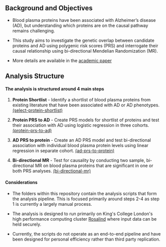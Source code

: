 Background and Objectives
-------

* Blood plasma proteins have been associated with Alzheimer’s disease (AD), but understanding which proteins are on the causal pathway remains challenging.     

* This study aims to investigate the genetic overlap between candidate proteins and AD using polygenic risk scores (PRS) and interrogate their causal relationship using bi-directional Mendelian Randomization (MR).   

* More details are available in the [academic paper](https://www.medrxiv.org/content/10.1101/2021.04.21.21255751v1)


Analysis Structure
-------

#### The analysis is structured around 4 main steps  

1. **Protein Shortlist** - Identify a shortlist of blood plasma proteins from existing literature that have been associated with AD or AD phenotypes.  [(select-protein-shortlist)](https://github.com/AlexHandy1/ad-genetic-overlap-analysis/tree/master/select-protein-shortlist) 

2. **Protein PRS to AD** - Create PRS models for shortlist of proteins and test their association with AD using logistic regression in three cohorts. [(protein-prs-to-ad)](https://github.com/AlexHandy1/ad-genetic-overlap-analysis/tree/master/protein-prs-to-ad)  

3. **AD PRS to protein** - Create an AD PRS model and test bi-directional association with individual blood plasma protein levels using linear regression in separate cohort. [(ad-prs-to-protein)](https://github.com/AlexHandy1/ad-genetic-overlap-analysis/tree/master/ad-prs-to-protein)   

4. **Bi-directional MR** - Test for causality by conducting two sample, bi-directional MR on blood plasma proteins that are significant in one or both PRS analyses.  [(bi-directional-mr)](https://github.com/AlexHandy1/ad-genetic-overlap-analysis/tree/master/bi-directional-mr) 


#### Considerations

* The folders within this repository contain the analysis scripts that form the analysis pipeline. This is focused primarily around steps 2-4 as step 1 is currently a largely manual process.   

* The analysis is designed to run primarily on King's College London's high performance computing cluster [Rosalind](https://rosalind.kcl.ac.uk) where input data can be held securely.   

* Currently, the scripts do not operate as an end-to-end pipeline and have been designed for personal efficiency rather than third party replication.  


